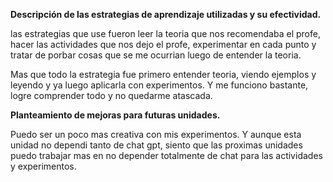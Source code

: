**Descripción de las estrategias de aprendizaje utilizadas y su efectividad.**

las estrategias que use fueron leer la teoria que nos recomendaba el profe, hacer las actividades que nos dejo el profe, experimentar en cada punto y tratar de porbar cosas que se me ocurrian luego de entender la teoria.

Mas que todo la estrategia fue primero entender teoria, viendo ejemplos y leyendo y ya luego aplicarla con experimentos. Y me funciono bastante, logre comprender todo y no quedarme atascada.

**Planteamiento de mejoras para futuras unidades.**

Puedo ser un poco mas creativa con mis experimentos. Y aunque esta unidad no dependi tanto de chat gpt, siento que las proximas unidades puedo trabajar mas en no depender totalmente de chat para las actividades y experimentos.
